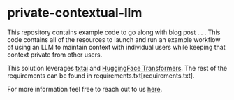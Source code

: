 # private-contextual-llm
This repository contains example code to go along with blog post ... . This code contains all of the resources to launch and run an example workflow of using an LLM to maintain context with individual users while keeping that context private from other users. 

This solution leverages [txtai](https://github.com/neuml/txtai) and [HuggingFace Transformers](https://huggingface.co/docs/transformers/en/index).  The rest of the requirements can be found in requirements.txt[requirements.txt].

For more information feel free to reach out to us [here](https://www.metrostar.com/contact-us/).
